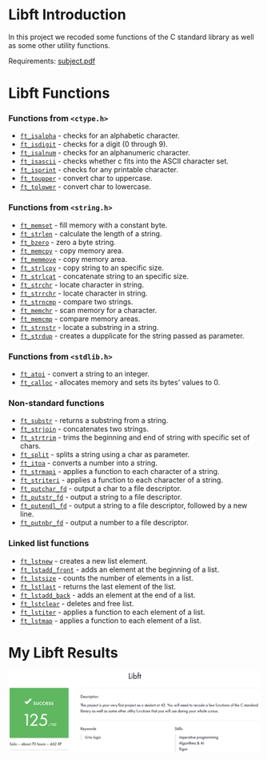 # Libft Introduction

In this project we recoded some functions of the C standard library as well as some other utility functions.

Requirements: [subject.pdf](./subject.pdf)

# Libft Functions

### Functions from `<ctype.h>`

- [`ft_isalpha`](ft_isalpha.c)	   - checks  for  an  alphabetic  character.
- [`ft_isdigit`](ft_isdigit.c)	   - checks for a digit (0 through 9).
- [`ft_isalnum`](ft_isalnum.c)	   - checks for an alphanumeric character.
- [`ft_isascii`](ft_isascii.c)	   - checks whether c fits into the ASCII character set.
- [`ft_isprint`](ft_isprint.c)	   - checks for any printable character.
- [`ft_toupper`](ft_toupper.c)	   - convert char to uppercase.
- [`ft_tolower`](ft_tolower.c)	   - convert char to lowercase.

### Functions from `<string.h>`

- [`ft_memset`](ft_memset.c)	   - fill memory with a constant byte.
- [`ft_strlen`](ft_strlen.c)	   - calculate the length of a string.
- [`ft_bzero`](ft_bzero.c)	       - zero a byte string.
- [`ft_memcpy`](ft_memcpy.c)	   - copy memory area.
- [`ft_memmove`](ft_memmove.c)	   - copy memory area.
- [`ft_strlcpy`](ft_strlcpy.c)	   - copy string to an specific size.
- [`ft_strlcat`](ft_strlcat.c)	   - concatenate string to an specific size.
- [`ft_strchr`](ft_strchr.c)	   - locate character in string.
- [`ft_strrchr`](ft_strrchr.c)	   - locate character in string.
- [`ft_strncmp`](ft_strncmp.c)	   - compare two strings.
- [`ft_memchr`](ft_memchr.c)	   - scan memory for a character.
- [`ft_memcmp`](ft_memcmp.c)	   - compare memory areas.
- [`ft_strnstr`](ft_strnstr.c)	   - locate a substring in a string.
- [`ft_strdup`](ft_strdup.c)	   - creates a dupplicate for the string passed as parameter.

### Functions from `<stdlib.h>`
- [`ft_atoi`](ft_atoi.c)	       - convert a string to an integer.
- [`ft_calloc`](ft_calloc.c)	   - allocates memory and sets its bytes' values to 0.

### Non-standard functions
- [`ft_substr`](ft_substr.c)	   - returns a substring from a string.
- [`ft_strjoin`](ft_strjoin.c)	   - concatenates two strings.
- [`ft_strtrim`](ft_strtrim.c)	   - trims the beginning and end of string with specific set of chars.
- [`ft_split`](ft_split.c)	       - splits a string using a char as parameter.
- [`ft_itoa`](ft_itoa.c)	       - converts a number into a string.
- [`ft_strmapi`](ft_strmapi.c)	   - applies a function to each character of a string.
- [`ft_striteri`](ft_striteri.c)          - applies a function to each character of a string.
- [`ft_putchar_fd`](ft_putchar_fd.c)	  - output a char to a file descriptor.
- [`ft_putstr_fd`](ft_putstr_fd.c)	      - output a string to a file descriptor.
- [`ft_putendl_fd`](ft_putendl_fd.c)	  - output a string to a file descriptor, followed by a new line.
- [`ft_putnbr_fd`](ft_putnbr_fd.c)	      - output a number to a file descriptor.

### Linked list functions

- [`ft_lstnew`](ft_lstnew.c)	          - creates a new list element.
- [`ft_lstadd_front`](ft_lstadd_front.c)  - adds an element at the beginning of a list.
- [`ft_lstsize`](ft_lstsize.c)	          - counts the number of elements in a list.
- [`ft_lstlast`](ft_lstlast.c)	          - returns the last element of the list.
- [`ft_lstadd_back`](ft_lstadd_back.c)	  - adds an element at the end of a list.
- [`ft_lstclear`](ft_lstclear.c)	      - deletes and free list.
- [`ft_lstiter`](ft_lstiter.c)	          - applies a function to each element of a list.
- [`ft_lstmap`](ft_lstmap.c)	          - applies a function to each element of a list.


# My Libft Results

<img width="1914" alt="libft" src="./images/libft.png">
